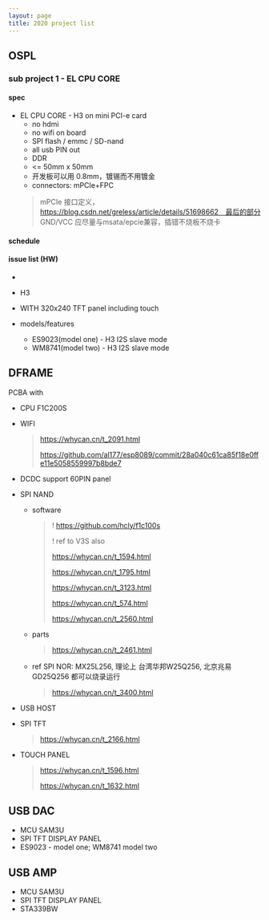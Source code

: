```yaml
---
layout: page
title: 2020 project list
---
```

## OSPL

###  sub project 1 - EL CPU CORE

#### spec
  * EL CPU CORE - H3 on mini PCI-e card
    * no hdmi
    * no wifi on board
    * SPI flash / emmc / SD-nand
    * all usb PIN out
    * DDR
    * <= 50mm x 50mm 
    * 开发板可以用 0.8mm，镀锡而不用镀金
    * connectors: mPCIe+FPC
    > mPCIe 接口定义，https://blog.csdn.net/greless/article/details/51698662　最后的部分
    > GND/VCC 应尽量与msata/epcie兼容，插错不烧板不烧卡

#### schedule

#### issue list (HW)

* 





* H3
* WITH 320x240 TFT panel including touch
* models/features
  * ES9023(model one) - H3 I2S slave mode
  * WM8741(model two) - H3 I2S slave mode

## DFRAME

PCBA with
* CPU F1C200S

* WIFI

  > https://whycan.cn/t_2091.html
  >
  > https://github.com/al177/esp8089/commit/28a040c61ca85f18e0ffe11e5058559997b8bde7

* DCDC support 60PIN panel

* SPI NAND

  * software

    > ! https://github.com/hcly/f1c100s
    >
    > ! ref to V3S also
    >
    > https://whycan.cn/t_1594.html
    >
    > https://whycan.cn/t_1795.html
    >
    > https://whycan.cn/t_3123.html
    >
    > https://whycan.cn/t_574.html
    >
    > https://whycan.cn/t_2560.html

  * parts

    > https://whycan.cn/t_2461.html

  * ref SPI NOR: MX25L256, 理论上 台湾华邦W25Q256, 北京兆易GD25Q256 都可以烧录运行

    > https://whycan.cn/t_3400.html

* USB HOST

* SPI TFT

  > https://whycan.cn/t_2166.html

* TOUCH PANEL

  > https://whycan.cn/t_1596.html
  >
  > https://whycan.cn/t_1632.html

## USB DAC

* MCU SAM3U
* SPI TFT DISPLAY PANEL
* ES9023 - model one; WM8741 model two

## USB AMP

* MCU SAM3U
* SPI TFT DISPLAY PANEL
* STA339BW


